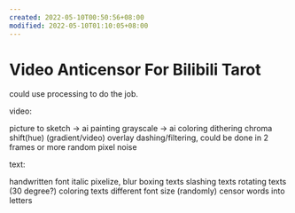 ```yaml
---
created: 2022-05-10T00:50:56+08:00
modified: 2022-05-10T01:10:05+08:00
---
```


# Video Anticensor For Bilibili Tarot

could use processing to do the job.

video:

picture to sketch -> ai painting
grayscale -> ai coloring
dithering
chroma shift(hue)
(gradient/video) overlay
dashing/filtering, could be done in 2 frames or more
random pixel noise

text:

handwritten font
italic
pixelize, blur
boxing texts
slashing texts
rotating texts (30 degree?)
coloring texts
different font size
(randomly) censor words into letters
